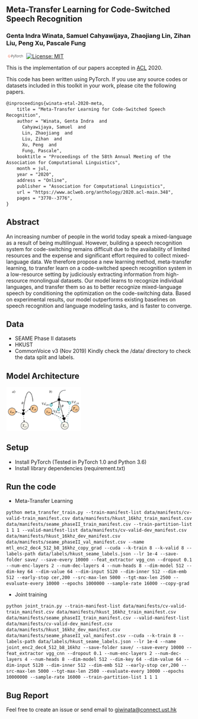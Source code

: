 ## Meta-Transfer Learning for Code-Switched Speech Recognition
### Genta Indra Winata, Samuel Cahyawijaya, Zhaojiang Lin, Zihan Liu, Peng Xu, Pascale Fung

<img src="img/pytorch-logo-dark.png" width="10%"> [![License: MIT](https://img.shields.io/badge/License-MIT-yellow.svg)](https://opensource.org/licenses/MIT) 

This is the implementation of our papers accepted in [ACL](https://www.aclweb.org/anthology/2020.acl-main.348/) 2020.

This code has been written using PyTorch. If you use any source codes or datasets included in this toolkit in your work, please cite the following papers.
```
@inproceedings{winata-etal-2020-meta,
    title = "Meta-Transfer Learning for Code-Switched Speech Recognition",
    author = "Winata, Genta Indra  and
      Cahyawijaya, Samuel  and
      Lin, Zhaojiang  and
      Liu, Zihan  and
      Xu, Peng  and
      Fung, Pascale",
    booktitle = "Proceedings of the 58th Annual Meeting of the Association for Computational Linguistics",
    month = jul,
    year = "2020",
    address = "Online",
    publisher = "Association for Computational Linguistics",
    url = "https://www.aclweb.org/anthology/2020.acl-main.348",
    pages = "3770--3776",
}
```

## Abstract
An increasing number of people in the world today speak a mixed-language as a result of being multilingual. However, building a speech recognition system for code-switching remains difficult due to the availability of limited resources and the expense and significant effort required to collect mixed-language data. We therefore propose a new learning method, meta-transfer learning, to transfer learn on a code-switched speech recognition system in a low-resource setting by judiciously extracting information from high-resource monolingual datasets. Our model learns to recognize individual languages, and transfer them so as to better recognize mixed-language speech by conditioning the optimization on the code-switching data. Based on experimental results, our model outperforms existing baselines on speech recognition and language modeling tasks, and is faster to converge.

## Data
- SEAME Phase II datasets
- HKUST
- CommonVoice v3 (Nov 2019)
Kindly check the /data/ directory to check the data split and labels.

## Model Architecture
<img src="img/model.png" width=40%/>

## Setup
- Install PyTorch (Tested in PyTorch 1.0 and Python 3.6)
- Install library dependencies (requirement.txt)

## Run the code
- Meta-Transfer Learning
```
python meta_transfer_train.py --train-manifest-list data/manifests/cv-valid-train_manifest.csv data/manifests/hkust_16khz_train_manifest.csv data/manifests/seame_phaseII_train_manifest.csv --train-partition-list 1 1 1 --valid-manifest-list data/manifests/cv-valid-dev_manifest.csv data/manifests/hkust_16khz_dev_manifest.csv data/manifests/seame_phaseII_val_manifest.csv --name mtl_enc2_dec4_512_b8_16khz_copy_grad --cuda --k-train 8 --k-valid 8 --labels-path data/labels/hkust_seame_labels.json --lr 1e-4 --save-folder save/ --save-every 10000 --feat_extractor vgg_cnn --dropout 0.1 --num-enc-layers 2 --num-dec-layers 4 --num-heads 8 --dim-model 512 --dim-key 64 --dim-value 64 --dim-input 5120 --dim-inner 512 --dim-emb 512 --early-stop cer,200 --src-max-len 5000 --tgt-max-len 2500 --evaluate-every 10000 --epochs 1000000 --sample-rate 16000 --copy-grad
```

- Joint training
```
python joint_train.py --train-manifest-list data/manifests/cv-valid-train_manifest.csv data/manifests/hkust_16khz_train_manifest.csv data/manifests/seame_phaseII_train_manifest.csv --valid-manifest-list data/manifests/cv-valid-dev_manifest.csv data/manifests/hkust_16khz_dev_manifest.csv data/manifests/seame_phaseII_val_manifest.csv --cuda --k-train 8 --labels-path data/labels/hkust_seame_labels.json --lr 1e-4 --name joint_enc2_dec4_512_b8_16khz --save-folder save/ --save-every 10000 --feat_extractor vgg_cnn --dropout 0.1 --num-enc-layers 2 --num-dec-layers 4 --num-heads 8 --dim-model 512 --dim-key 64 --dim-value 64 --dim-input 5120 --dim-inner 512 --dim-emb 512 --early-stop cer,200 --src-max-len 5000 --tgt-max-len 2500 --evaluate-every 10000 --epochs 10000000 --sample-rate 16000 --train-partition-list 1 1 1
```

## Bug Report
Feel free to create an issue or send email to giwinata@connect.ust.hk
